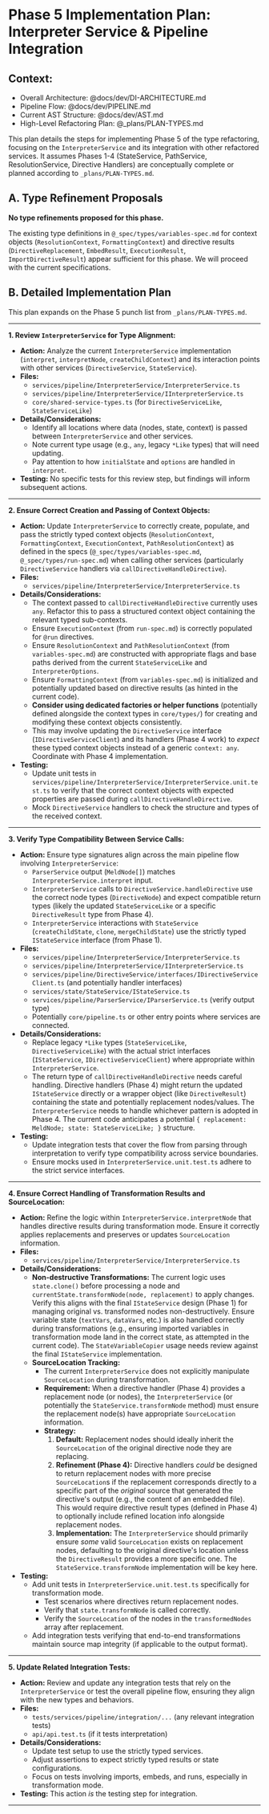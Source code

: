 # Phase 5 Implementation Plan: Interpreter Service & Pipeline Integration

## Context:
- Overall Architecture: @docs/dev/DI-ARCHITECTURE.md
- Pipeline Flow: @docs/dev/PIPELINE.md
- Current AST Structure: @docs/dev/AST.md 
- High-Level Refactoring Plan: @_plans/PLAN-TYPES.md

This plan details the steps for implementing Phase 5 of the type refactoring, focusing on the `InterpreterService` and its integration with other refactored services. It assumes Phases 1-4 (StateService, PathService, ResolutionService, Directive Handlers) are conceptually complete or planned according to `_plans/PLAN-TYPES.md`.

## A. Type Refinement Proposals

**No type refinements proposed for this phase.**

The existing type definitions in `@_spec/types/variables-spec.md` for context objects (`ResolutionContext`, `FormattingContext`) and directive results (`DirectiveReplacement`, `EmbedResult`, `ExecutionResult`, `ImportDirectiveResult`) appear sufficient for this phase. We will proceed with the current specifications.

## B. Detailed Implementation Plan

This plan expands on the Phase 5 punch list from `_plans/PLAN-TYPES.md`.

---

**1. Review `InterpreterService` for Type Alignment:**

*   **Action:** Analyze the current `InterpreterService` implementation (`interpret`, `interpretNode`, `createChildContext`) and its interaction points with other services (`DirectiveService`, `StateService`).
*   **Files:**
    *   `services/pipeline/InterpreterService/InterpreterService.ts`
    *   `services/pipeline/InterpreterService/IInterpreterService.ts`
    *   `core/shared-service-types.ts` (for `DirectiveServiceLike`, `StateServiceLike`)
*   **Details/Considerations:**
    *   Identify all locations where data (nodes, state, context) is passed between `InterpreterService` and other services.
    *   Note current type usage (e.g., `any`, legacy `*Like` types) that will need updating.
    *   Pay attention to how `initialState` and `options` are handled in `interpret`.
*   **Testing:** No specific tests for this review step, but findings will inform subsequent actions.

---

**2. Ensure Correct Creation and Passing of Context Objects:**

*   **Action:** Update `InterpreterService` to correctly create, populate, and pass the strictly typed context objects (`ResolutionContext`, `FormattingContext`, `ExecutionContext`, `PathResolutionContext`) as defined in the specs (`@_spec/types/variables-spec.md`, `@_spec/types/run-spec.md`) when calling other services (particularly `DirectiveService` handlers via `callDirectiveHandleDirective`).
*   **Files:**
    *   `services/pipeline/InterpreterService/InterpreterService.ts`
*   **Details/Considerations:**
    *   The context passed to `callDirectiveHandleDirective` currently uses `any`. Refactor this to pass a structured context object containing the relevant typed sub-contexts.
    *   Ensure `ExecutionContext` (from `run-spec.md`) is correctly populated for `@run` directives.
    *   Ensure `ResolutionContext` and `PathResolutionContext` (from `variables-spec.md`) are constructed with appropriate flags and base paths derived from the current `StateServiceLike` and `InterpreterOptions`.
    *   Ensure `FormattingContext` (from `variables-spec.md`) is initialized and potentially updated based on directive results (as hinted in the current code).
    *   **Consider using dedicated factories or helper functions** (potentially defined alongside the context types in `core/types/`) for creating and modifying these context objects consistently.
    *   This may involve updating the `DirectiveService` interface (`IDirectiveServiceClient`) and its handlers (Phase 4 work) to *expect* these typed context objects instead of a generic `context: any`. Coordinate with Phase 4 implementation.
*   **Testing:**
    *   Update unit tests in `services/pipeline/InterpreterService/InterpreterService.unit.test.ts` to verify that the correct context objects with expected properties are passed during `callDirectiveHandleDirective`.
    *   Mock `DirectiveService` handlers to check the structure and types of the received context.

---

**3. Verify Type Compatibility Between Service Calls:**

*   **Action:** Ensure type signatures align across the main pipeline flow involving `InterpreterService`:
    *   `ParserService` output (`MeldNode[]`) matches `InterpreterService.interpret` input.
    *   `InterpreterService` calls to `DirectiveService.handleDirective` use the correct node types (`DirectiveNode`) and expect compatible return types (likely the updated `StateServiceLike` or a specific `DirectiveResult` type from Phase 4).
    *   `InterpreterService` interactions with `StateService` (`createChildState`, `clone`, `mergeChildState`) use the strictly typed `IStateService` interface (from Phase 1).
*   **Files:**
    *   `services/pipeline/InterpreterService/InterpreterService.ts`
    *   `services/pipeline/InterpreterService/IInterpreterService.ts`
    *   `services/pipeline/DirectiveService/interfaces/IDirectiveServiceClient.ts` (and potentially handler interfaces)
    *   `services/state/StateService/IStateService.ts`
    *   `services/pipeline/ParserService/IParserService.ts` (verify output type)
    *   Potentially `core/pipeline.ts` or other entry points where services are connected.
*   **Details/Considerations:**
    *   Replace legacy `*Like` types (`StateServiceLike`, `DirectiveServiceLike`) with the actual strict interfaces (`IStateService`, `IDirectiveServiceClient`) where appropriate within `InterpreterService`.
    *   The return type of `callDirectiveHandleDirective` needs careful handling. Directive handlers (Phase 4) might return the updated `IStateService` directly or a wrapper object (like `DirectiveResult`) containing the state and potentially replacement nodes/values. The `InterpreterService` needs to handle whichever pattern is adopted in Phase 4. The current code anticipates a potential `{ replacement: MeldNode; state: StateServiceLike; }` structure.
*   **Testing:**
    *   Update integration tests that cover the flow from parsing through interpretation to verify type compatibility across service boundaries.
    *   Ensure mocks used in `InterpreterService.unit.test.ts` adhere to the strict service interfaces.

---

**4. Ensure Correct Handling of Transformation Results and SourceLocation:**

*   **Action:** Refine the logic within `InterpreterService.interpretNode` that handles directive results during transformation mode. Ensure it correctly applies replacements and preserves or updates `SourceLocation` information.
*   **Files:**
    *   `services/pipeline/InterpreterService/InterpreterService.ts`
*   **Details/Considerations:**
    *   **Non-destructive Transformations:** The current logic uses `state.clone()` before processing a node and `currentState.transformNode(node, replacement)` to apply changes. Verify this aligns with the final `IStateService` design (Phase 1) for managing original vs. transformed nodes non-destructively. Ensure variable state (`textVars`, `dataVars`, etc.) is also handled correctly during transformations (e.g., ensuring imported variables in transformation mode land in the correct state, as attempted in the current code). The `StateVariableCopier` usage needs review against the final `IStateService` implementation.
    *   **SourceLocation Tracking:**
        *   The current `InterpreterService` does not explicitly manipulate `SourceLocation` during transformation.
        *   **Requirement:** When a directive handler (Phase 4) provides a replacement node (or nodes), the `InterpreterService` (or potentially the `StateService.transformNode` method) must ensure the replacement node(s) have appropriate `SourceLocation` information.
        *   **Strategy:**
            1.  **Default:** Replacement nodes should ideally inherit the `SourceLocation` of the original directive node they are replacing.
            2.  **Refinement (Phase 4):** Directive handlers *could* be designed to return replacement nodes with more precise `SourceLocation`s if the replacement corresponds directly to a specific part of the *original* source that generated the directive's output (e.g., the content of an embedded file). This would require directive result types (defined in Phase 4) to optionally include refined location info alongside replacement nodes.
            3.  **Implementation:** The `InterpreterService` should primarily ensure *some* valid `SourceLocation` exists on replacement nodes, defaulting to the original directive's location unless the `DirectiveResult` provides a more specific one. The `StateService.transformNode` implementation will be key here.
*   **Testing:**
    *   Add unit tests in `InterpreterService.unit.test.ts` specifically for transformation mode.
        *   Test scenarios where directives return replacement nodes.
        *   Verify that `state.transformNode` is called correctly.
        *   Verify the `SourceLocation` of the nodes in the `transformedNodes` array after replacement.
    *   Add integration tests verifying that end-to-end transformations maintain source map integrity (if applicable to the output format).

---

**5. Update Related Integration Tests:**

*   **Action:** Review and update any integration tests that rely on the `InterpreterService` or test the overall pipeline flow, ensuring they align with the new types and behaviors.
*   **Files:**
    *   `tests/services/pipeline/integration/...` (any relevant integration tests)
    *   `api/api.test.ts` (if it tests interpretation)
*   **Details/Considerations:**
    *   Update test setup to use the strictly typed services.
    *   Adjust assertions to expect strictly typed results or state configurations.
    *   Focus on tests involving imports, embeds, and runs, especially in transformation mode.
*   **Testing:** This action *is* the testing step for integration.

--- 